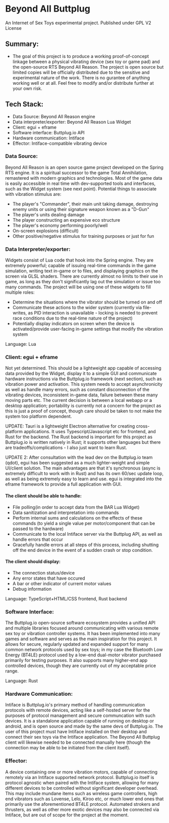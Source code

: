 # Beyond All Buttplug
An Internet of Sex Toys experimental project.
Published under GPL V2 License

## Summary:
- The goal of this project is to produce a working proof-of-concept linkage between a physical vibrating device (sex toy or game pad) and the open-source RTS Beyond All Reason. The project is open source but limited copies will be officially distributed due to the sensitive and experimental nature of the work. There is no gurantee of anything working well or at all. Feel free to modify and/or distribute further at your own risk.


## Tech Stack:
- Data Source: Beyond All Reason engine
- Data interpreter/exporter: Beyond All Reason Lua Widget
- Client: egui + eframe
- Software interface: Buttplug.io API
- Hardware communication: Intiface
- Effector: Intiface-compatible vibrating device

### Data Source:
Beyond All Reason is an open source game project developed on the Spring RTS engine. It is a spiritual successor to the game Total Annihilation, remastered with modern graphics and technologies. Most of the game data is easily accessible in real time with dev-supported tools and interfaces, such as the Widget system (see next point). Potential things to associate with vibration stimulus are:
- The player's "Commander", their main unit taking damage, destroying enemy units or using their signature weapon known as a "D-Gun"
- The player's units dealing damage
- The player constructing an expensive eco structure
- The player's economy performing poorly/well
- On-screen explosions (difficult)
- Other positive/negative stimulus for training purposes or just for fun

### Data Interpreter/exporter:
Widgets consist of Lua code that hook into the Spring engine. They are extremely powerful; capable of issuing real-time commands in the game simulation, writing text in-game or to files, and displaying graphics on the screen via GLSL shaders. There are currently almost no limits to their use in game, as long as they don't significantly lag out the simulation or issue too many commands. The project will be using one of these widgets to fill multiple roles:
- Determine the situations where the vibrator should be turned on and off
- Communicate these actions to the wider system (currently via file-writes, as PID interaction is unavailable - locking is needed to prevent race conditions due to the real-time nature of the project)
- Potentially display indicators on screen when the device is activated/provide user-facing in-game settings that modify the vibration system

Language: Lua

### Client: egui + eframe

Not yet determined. This should be a lightweight app capable of accessing data provided by the Widget, display it to a simple GUI and communicate hardware instructions via the Buttplug.io framework (next section), such as vibration power and activation. This system needs to accept asynchronicity as well as handle many errors, such as constant disconnection of the vibrating devices, inconsistent in-game data, failure between these many moving parts etc. The current decision is between a local webapp or a desktop application; portability is currently not a concern for the project as this is just a proof of concept, though care should be taken to not make the system too platform dependent.

UPDATE:
Tauri is a lightweight Electron alternative for creating cross-platform applications. It uses Typescript/Javascript etc for frontend, and Rust for the backend. The Rust backend is important for this project as Buttplug.io is written natively in Rust; it supports other languages but there are tradeoffs/complications - I also just want to learn Rust.

UPDATE 2:
After consultation with the lead dev on the Buttplug.io team (qdot), egui has been suggested as a much lighter-weight and simple UI/client solution. The main advantages are that it's synchronous (async is extremely difficult to work with in Rust) and has its own 60/sec update loop, as well as being extremely easy to learn and use. egui is integrated into the eframe framework to provide a full application with GUI.
#### The client should be able to handle: 
- File polling(in order to accept data from the BAR Lua Widget)
- Data sanitization and interpretation into commands
- Perform internal sums and calculations on the effects of these commands (to yield a single value per motor/component that can be passed to the hardware)
- Communicate to the local Intiface server via the Buttplug API, as well as handle errors that occur
- Gracefully handle errors at all steps of this process, including shutting off the end device in the event of a sudden crash or stop condition.
#### The client should display:
- The connection status/device
- Any error states that have occured
- A bar or other indicator of current motor values
- Debug information

Language: TypeScript+HTML/CSS frontend, Rust backend

### Software Interface:

The Buttplug.io open-source software ecosystem provides a unified API and multiple libraries focused around communicating with various remote sex toy or vibration controller systems. It has been implemented into many games and software and serves as the main inspiration for this project. It allows for secure, regularly updated and expanded support for many common network protocols used by sex toys; in my case the Bluetooth Low Energy (BT4LE) protocol used by a low-end dual-motor vibrator purchased primarily for testing purposes. It also supports many higher-end app controlled devices, though they are currently out of my acceptable price range.

Language: Rust

### Hardware Communication:

Intiface is Buttplug.io's primary method of handling communication protocols with remote devices, acting like a self-hosted server for the purposes of protocol management and secure communcation with such devices. It is a standalone application capable of running on desktop or android, and is open source and made by the same devs of Buttplug.io. The user of this project must have Intiface installed on their desktop and connect their sex toys via the Intiface application. The Beyond All Buttplug client will likewise needed to be connected manually here (though the connection may be able to be initiated from the client itself).

### Effector:

A device containing one or more vibration motors, capable of connecting remotely via an Intiface supported network protocol. Buttplug.io itself is protocol agnostic when paired with the Intiface system, allowing for many different devices to be controlled without significant developer overhead. This may include mundane items such as wireless game controllers, high end vibrators such as Lovense, Lelo, Kiroo etc, or much lower end ones that primarily use the aforementioned BT4LE protocol. Automated strokers and thrusters, as well as other more exotic devices may also be connected via Intiface, but are out of scope for the project at the moment.
